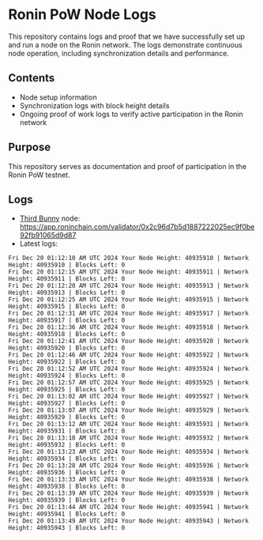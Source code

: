# Ronin PoW Node Logs

This repository contains logs and proof that we have successfully set up and run a node on the Ronin network. The logs demonstrate continuous node operation, including synchronization details and performance.

## Contents

- Node setup information
- Synchronization logs with block height details
- Ongoing proof of work logs to verify active participation in the Ronin network

## Purpose

This repository serves as documentation and proof of participation in the Ronin PoW testnet.

## Logs

- [Third Bunny](https://thirdbunny.xyz/) node: https://app.roninchain.com/validator/0x2c96d7b5d1887222025ec9f0be92fb91065d9d87
- Latest logs:
```
Fri Dec 20 01:12:10 AM UTC 2024 Your Node Height: 40935910 | Network Height: 40935910 | Blocks Left: 0
Fri Dec 20 01:12:15 AM UTC 2024 Your Node Height: 40935911 | Network Height: 40935911 | Blocks Left: 0
Fri Dec 20 01:12:20 AM UTC 2024 Your Node Height: 40935913 | Network Height: 40935913 | Blocks Left: 0
Fri Dec 20 01:12:25 AM UTC 2024 Your Node Height: 40935915 | Network Height: 40935915 | Blocks Left: 0
Fri Dec 20 01:12:31 AM UTC 2024 Your Node Height: 40935917 | Network Height: 40935917 | Blocks Left: 0
Fri Dec 20 01:12:36 AM UTC 2024 Your Node Height: 40935918 | Network Height: 40935918 | Blocks Left: 0
Fri Dec 20 01:12:41 AM UTC 2024 Your Node Height: 40935920 | Network Height: 40935920 | Blocks Left: 0
Fri Dec 20 01:12:46 AM UTC 2024 Your Node Height: 40935922 | Network Height: 40935922 | Blocks Left: 0
Fri Dec 20 01:12:52 AM UTC 2024 Your Node Height: 40935924 | Network Height: 40935924 | Blocks Left: 0
Fri Dec 20 01:12:57 AM UTC 2024 Your Node Height: 40935925 | Network Height: 40935925 | Blocks Left: 0
Fri Dec 20 01:13:02 AM UTC 2024 Your Node Height: 40935927 | Network Height: 40935927 | Blocks Left: 0
Fri Dec 20 01:13:07 AM UTC 2024 Your Node Height: 40935929 | Network Height: 40935929 | Blocks Left: 0
Fri Dec 20 01:13:12 AM UTC 2024 Your Node Height: 40935931 | Network Height: 40935931 | Blocks Left: 0
Fri Dec 20 01:13:18 AM UTC 2024 Your Node Height: 40935932 | Network Height: 40935932 | Blocks Left: 0
Fri Dec 20 01:13:23 AM UTC 2024 Your Node Height: 40935934 | Network Height: 40935934 | Blocks Left: 0
Fri Dec 20 01:13:28 AM UTC 2024 Your Node Height: 40935936 | Network Height: 40935936 | Blocks Left: 0
Fri Dec 20 01:13:33 AM UTC 2024 Your Node Height: 40935938 | Network Height: 40935938 | Blocks Left: 0
Fri Dec 20 01:13:39 AM UTC 2024 Your Node Height: 40935939 | Network Height: 40935939 | Blocks Left: 0
Fri Dec 20 01:13:44 AM UTC 2024 Your Node Height: 40935941 | Network Height: 40935941 | Blocks Left: 0
Fri Dec 20 01:13:49 AM UTC 2024 Your Node Height: 40935943 | Network Height: 40935943 | Blocks Left: 0
```
